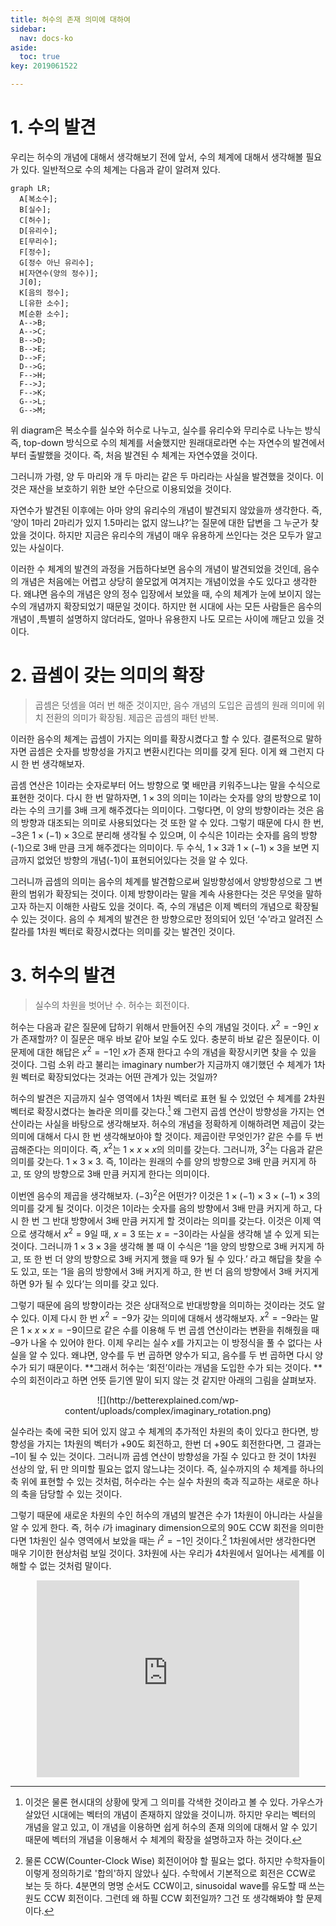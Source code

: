 ```yaml
---
title: 허수의 존재 의미에 대하여
sidebar:
  nav: docs-ko
aside:
  toc: true
key: 2019061522

---
```


# 1. 수의 발견 
우리는 허수의 개념에 대해서 생각해보기 전에 앞서, 수의 체계에 대해서 생각해볼 필요가 있다. 일반적으로 수의 체계는 다음과 같이 알려져 있다.

```mermaid
graph LR;
  A[복소수];
  B[실수];
  C[허수];
  D[유리수];
  E[무리수];
  F[정수];
  G[정수 아닌 유리수];
  H[자연수(양의 정수)];
  J[0];
  K[음의 정수];
  L[유한 소수];
  M[순환 소수];
  A-->B;
  A-->C;
  B-->D;
  B-->E;
  D-->F;
  D-->G;
  F-->H;
  F-->J;
  F-->K;
  G-->L;
  G-->M;
```



위 diagram은 복소수를 실수와 허수로 나누고, 실수를 유리수와 무리수로 나누는 방식 즉, top-down 방식으로 수의 체계를 서술했지만 원래대로라면 수는 자연수의 발견에서부터 출발했을 것이다. 즉, 처음 발견된 수 체계는 자연수였을 것이다. 

그러니까 가령, 양 두 마리와 개 두 마리는 같은 두 마리라는 사실을 발견했을 것이다. 이것은 재산을 보호하기 위한 보안 수단으로 이용되었을 것이다. 

자연수가 발견된 이후에는 아마 양의 유리수의 개념이 발견되지 않았을까 생각한다. 즉, ‘양이 1마리 2마리가 있지 1.5마리는 없지 않느냐?’는 질문에 대한 답변을 그 누군가 찾았을 것이다. 하지만 지금은 유리수의 개념이 매우 유용하게 쓰인다는 것은 모두가 알고있는 사실이다.

이러한 수 체계의 발견의 과정을 거듭하다보면 음수의 개념이 발견되었을 것인데, 음수의 개념은 처음에는 어렵고 상당히 쓸모없게 여겨지는 개념이었을 수도 있다고 생각한다. 왜냐면 음수의 개념은 양의 정수 입장에서 보았을 때, 수의 체계가 눈에 보이지 않는 수의 개념까지 확장되었기 때문일 것이다. 하지만 현 시대에 사는 모든 사람들은 음수의 개념이 ,특별히 설명하지 않더라도, 얼마나 유용한지 나도 모르는 사이에 깨닫고 있을 것이다.

# 2. 곱셈이 갖는 의미의 확장

> 곱셈은 덧셈을 여러 번 해준 것이지만, 음수 개념의 도입은 곱셈의 원래 의미에 위치 전환의 의미가 확장됨. 제곱은 곱셈의 패턴 반복.

이러한 음수의 체계는 곱셈이 가지는 의미를 확장시켰다고 할 수 있다. 결론적으로 말하자면 곱셈은 숫자를 방향성을 가지고 변환시킨다는 의미를 갖게 된다. 
이게 왜 그런지 다시 한 번 생각해보자.

곱셈 연산은 1이라는 숫자로부터 어느 방향으로 몇 배만큼 키워주느냐는 말을 수식으로 표현한 것이다. 
다시 한 번 말하자면, $1\times3$의 의미는 1이라는 숫자를 양의 방향으로 1이라는 수의 크기를 3배 크게 해주겠다는 의미이다. 
그렇다면, 이 양의 방향이라는 것은 음의 방향과 대조되는 의미로 사용되었다는 것 또한 알 수 있다. 
그렇기 때문에 다시 한 번, $-3$은 $1\times (-1) \times 3$으로 분리해 생각될 수 있으며, 이 수식은 1이라는 숫자를 음의 방향(-1)으로 3배 만큼 크게 해주겠다는 의미이다. 
두 수식, $1\times 3$과 $1\times (-1)\times 3$을 보면 지금까지 없었던 방향의 개념(-1)이 표현되어있다는 것을 알 수 있다. 

그러니까 곱셈의 의미는 음수의 체계를 발견함으로써 일방향성에서 양방향성으로 그 변환의 범위가 확장되는 것이다.
이제 방향이라는 말을 계속 사용한다는 것은 무엇을 말하고자 하는지 이해한 사람도 있을 것이다. 
즉, 수의 개념은 이제 벡터의 개념으로 확장될 수 있는 것이다. 
음의 수 체계의 발견은 한 방향으로만 정의되어 있던 ‘수’라고 알려진 스칼라를 1차원 벡터로 확장시켰다는 의미를 갖는 발견인 것이다.

# 3. 허수의 발견
> 실수의 차원을 벗어난 수. 허수는 회전이다.

허수는 다음과 같은 질문에 답하기 위해서 만들어진 수의 개념일 것이다. $x^2=-9$인 $x$가 존재할까?
 이 질문은 매우 바보 같아 보일 수도 있다. 충분히 바보 같은 질문이다. 이 문제에 대한 해답은 $x^2=-1$인 $x$가 존재 한다고 수의 개념을 확장시키면 찾을 수 있을 것이다.
그럼 소위 라고 불리는 imaginary number가 지금까지 얘기했던 수 체계가 1차원 벡터로 확장되었다는 것과는 어떤 관계가 있는 것일까? 

허수의 발견은 지금까지 실수 영역에서 1차원 벡터로 표현 될 수 있었던 수 체계를 2차원 벡터로 확장시켰다는 놀라운 의미를 갖는다.[^myfootnote] 
왜 그런지 곱셈 연산이 방향성을 가지는 연산이라는 사실을 바탕으로 생각해보자. 
허수의 개념을 정확하게 이해하려면 제곱이 갖는 의미에 대해서 다시 한 번 생각해보아야 할 것이다. 제곱이란 무엇인가? 
같은 수를 두 번 곱해준다는 의미이다. 즉, $x^2$는 $1\times x\times x$의 의미를 갖는다. 그러니까, $3^2$는 다음과 같은 의미를 갖는다.
$1\times 3\times 3$. 즉, 1이라는 원래의 수를 양의 방향으로 3배 만큼 커지게 하고, 또 양의 방향으로 3배 만큼 커지게 한다는 의미이다.

이번엔 음수의 제곱을 생각해보자. $(-3)^2$은 어떤가? 이것은 $1\times (-1) \times 3 \times (-1) \times 3$의 의미를 갖게 될 것이다. 
이것은 1이라는 숫자를 음의 방향에서 3배 만큼 커지게 하고, 다시 한 번 그 반대 방향에서 3배 만큼 커지게 할 것이라는 의미를 갖는다. 
이것은 이제 역으로 생각해서 $x^2=9$일 때, $x=3$ 또는 $x=-3$이라는 사실을 생각해 낼 수 있게 되는 것이다. 
그러니까 $1\times 3\times 3$을 생각해 볼 때 이 수식은 ‘1을 양의 방향으로 3배 커지게 하고, 또 한 번 더 양의 방향으로 3배 커지게 했을 때 9가 될 수 있다.’ 
라고 해답을 찾을 수도 있고, 또는 ‘1을 음의 방향에서 3배 커지게 하고, 한 번 더 음의 방향에서 3배 커지게 하면 9가 될 수 있다’는 의미를 갖고 있다. 

그렇기 때문에 음의 방향이라는 것은 상대적으로 반대방향을 의미하는 것이라는 것도 알 수 있다. 
이제 다시 한 번 $x^2=-9$가 갖는 의미에 대해서 생각해보자. $x^2=-9$라는 말은 $1\times x\times x=-9$이므로 같은 수를 이용해 
두 번 곱셈 연산이라는 변환을 취해줬을 때 –9가 나올 수 있어야 한다. 이제 우리는 실수 $x$를 가지고는 이 방정식을 풀 수 없다는 사실을 알 수 있다. 
왜냐면, 양수를 두 번 곱하면 양수가 되고, 음수를 두 번 곱하면 다시 양수가 되기 때문이다. **그래서 허수는 ‘회전’이라는 개념을 도입한 수가 되는 것이다.
** 수의 회전이라고 하면 언뜻 듣기엔 말이 되지 않는 것 같지만 아래의 그림을 살펴보자.

<center>![](http://betterexplained.com/wp-content/uploads/complex/imaginary_rotation.png)</center>

실수라는 축에 국한 되어 있지 않고 수 체계의 추가적인 차원의 축이 있다고 한다면, 
방향성을 가지는 1차원의 벡터가 +90도 회전하고, 한번 더 +90도 회전한다면, 그 결과는 –1이 될 수 있는 것이다. 
그러니까 곱셈 연산이 방향성을 가질 수 있다고 한 것이 1차원 선상의 앞, 뒤 만 의미할 필요는 없지 않느냐는 것이다. 
즉, 실수까지의 수 체계를 하나의 축 위에 표현할 수 있는 것처럼, 허수라는 수는 실수 차원의 축과 직교하는 새로운 하나의 축을 담당할 수 있는 것이다. 

그렇기 때문에 새로운 차원의 수인 허수의 개념의 발견은 수가 1차원이 아니라는 사실을 알 수 있게 한다. 
즉, 허수 $i$가 imaginary dimension으로의 90도 CCW 회전을 의미한다면 1차원인 실수 영역에서 보았을 때는 $i^2=-1$인 것이다.[^2] 1차원에서만 생각한다면 매우 기이한 현상처럼 보일 것이다.
3차원에 사는 우리가 4차원에서 일어나는 세계를 이해할 수 없는 것처럼 말이다.


<center><iframe width="420" height="315" src="https://www.youtube.com/embed/INxpcSwbKMo" frameborder="0" allowfullscreen></iframe></center>


[^myfootnote]: 이것은 물론 현시대의 상황에 맞게 그 의미를 각색한 것이라고 볼 수 있다. 가우스가 살았던 시대에는 벡터의 개념이 존재하지 않았을 것이니까. 하지만 우리는 벡터의 개념을 알고 있고, 이 개념을 이용하면 쉽게 허수의 존재 의의에 대해서 알 수 있기 때문에 벡터의 개념을 이용해서 수 체계의 확장을 설명하고자 하는 것이다.

[^2]: 물론 CCW(Counter-Clock Wise) 회전이어야 할 필요는 없다. 하지만 수학자들이 이렇게 정의하기로 '합의'하지 않았나 싶다. 수학에서 기본적으로 회전은 CCW로 보는 듯 하다. 4분면의 명명 순서도 CCW이고, sinusoidal wave를 유도할 때 쓰는 원도 CCW 회전이다. 그런데 왜 하필 CCW 회전일까? 그건 또 생각해봐야 할 문제이다.
